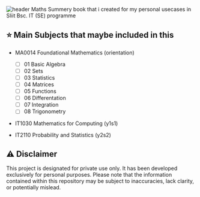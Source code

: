 ![header](https://capsule-render.vercel.app/api?type=waving&color=timeGradient&height=300&section=header&text=Maths%20Summery%20Book&fontSize=75)
Maths Summery book that i created for my personal usecases in Sliit Bsc. IT (SE) programme

## ⭐ Main Subjects that maybe included in this

- MA0014 Foundational Mathematics (orientation)
  - [ ] 01 Basic Algebra 
  - [ ] 02 Sets
  - [ ] 03 Statistics
  - [ ] 04 Matrices
  - [ ] 05 Functions
  - [ ] 06 Differentation
  - [ ] 07 Integration
  - [ ] 08 Trigonometry
      
- IT1030 Mathematics for Computing (y1s1)
  
- IT2110 Probability and Statistics (y2s2)

## ⚠️ Disclaimer
This project is designated for private use only. It has been developed exclusively for personal purposes. Please note that the information contained within this repository may be subject to inaccuracies, lack clarity, or potentially mislead.

